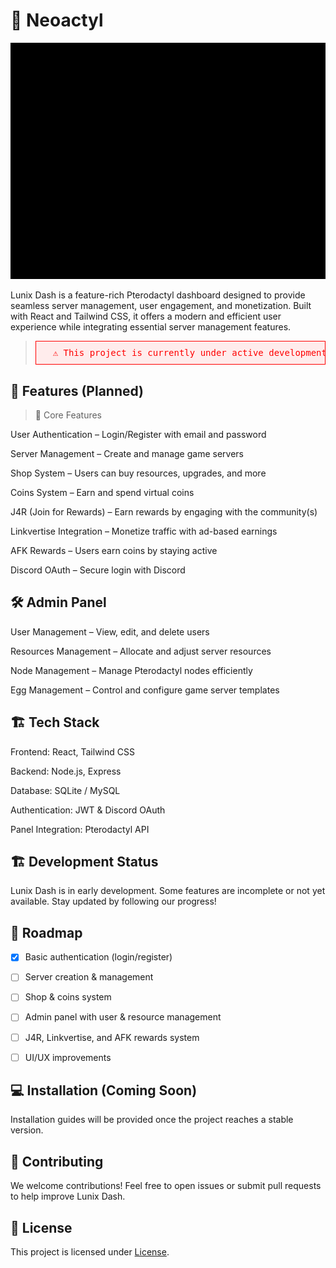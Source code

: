 
# 🌙 Neoactyl
![Animated Banner](20250310_185008_0002.gif)

Lunix Dash is a feature-rich Pterodactyl dashboard designed to provide seamless server management, user engagement, and monetization. Built with React and Tailwind CSS, it offers a modern and efficient user experience while integrating essential server management features.

>  <pre style="color: red; background: #ffecec; padding: 10px; border: 1px solid red;">  ⚠️ This project is currently under active development. Features may change, and some functionalities may not be fully implemented yet. </pre>

## 🚀 Features (Planned)

> 🌟 Core Features

User Authentication – Login/Register with email and password

Server Management – Create and manage game servers

Shop System – Users can buy resources, upgrades, and more

Coins System – Earn and spend virtual coins

J4R (Join for Rewards) – Earn rewards by engaging with the community(s)

Linkvertise Integration – Monetize traffic with ad-based earnings

AFK Rewards – Users earn coins by staying active

Discord OAuth – Secure login with Discord


## 🛠️ Admin Panel

User Management – View, edit, and delete users

Resources Management – Allocate and adjust server resources

Node Management – Manage Pterodactyl nodes efficiently

Egg Management – Control and configure game server templates


## 🏗️ Tech Stack

Frontend: React, Tailwind CSS

Backend: Node.js, Express

Database: SQLite / MySQL

Authentication: JWT & Discord OAuth

Panel Integration: Pterodactyl API


## 🏗️ Development Status

Lunix Dash is in early development. Some features are incomplete or not yet available. Stay updated by following our progress!

## 📌 Roadmap

- [x] Basic authentication (login/register)

- [ ] Server creation & management

- [ ] Shop & coins system

- [ ] Admin panel with user & resource management

- [ ] J4R, Linkvertise, and AFK rewards system

- [ ] UI/UX improvements


## 💻 Installation (Coming Soon)

Installation guides will be provided once the project reaches a stable version.

## 🎯 Contributing

We welcome contributions! Feel free to open issues or submit pull requests to help improve Lunix Dash.

## 📜 License

This project is licensed under [License](https://raw.githubusercontent.com/Crinix-Labs/Lunix-Dash/refs/heads/main/LICENSE).
